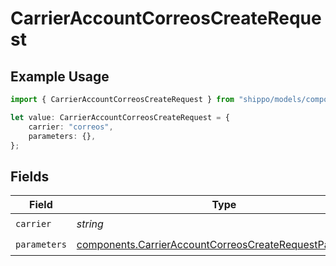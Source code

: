 # CarrierAccountCorreosCreateRequest

## Example Usage

```typescript
import { CarrierAccountCorreosCreateRequest } from "shippo/models/components";

let value: CarrierAccountCorreosCreateRequest = {
    carrier: "correos",
    parameters: {},
};
```

## Fields

| Field                                                                                                                              | Type                                                                                                                               | Required                                                                                                                           | Description                                                                                                                        | Example                                                                                                                            |
| ---------------------------------------------------------------------------------------------------------------------------------- | ---------------------------------------------------------------------------------------------------------------------------------- | ---------------------------------------------------------------------------------------------------------------------------------- | ---------------------------------------------------------------------------------------------------------------------------------- | ---------------------------------------------------------------------------------------------------------------------------------- |
| `carrier`                                                                                                                          | *string*                                                                                                                           | :heavy_check_mark:                                                                                                                 | N/A                                                                                                                                | correos                                                                                                                            |
| `parameters`                                                                                                                       | [components.CarrierAccountCorreosCreateRequestParameters](../../models/components/carrieraccountcorreoscreaterequestparameters.md) | :heavy_check_mark:                                                                                                                 | N/A                                                                                                                                |                                                                                                                                    |